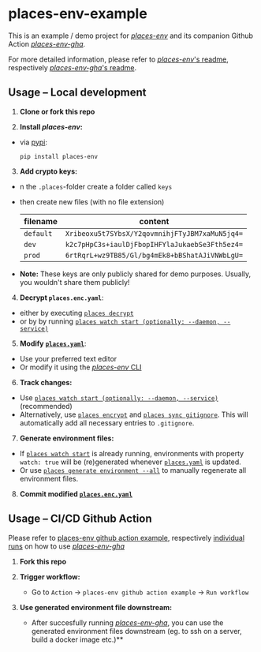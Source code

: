# places-env-example

This is an example / demo project for [_places-env_](https://github.com/marckrenn/places-env) and its companion Github Action [_places-env-gha_](https://github.com/marckrenn/places-env-gha).

For more detailed information, please refer to [_places-env_'s readme](https://github.com/marckrenn/places-env/tree/main?tab=readme-ov-file), respectively [_places-env-gha_'s readme](https://github.com/marckrenn/places-env-gha/tree/main?tab=readme-ov-file).

## Usage – Local development

1. **Clone or fork this repo**

2. **Install _places-env_:**

- via [pypi](https://pypi.org/project/places-env/):

    `pip install places-env`

3. **Add crypto keys:**

- n the `.places`-folder create a folder called `keys`
- then create new files (with no file extension)

    | filename | content |
    |----------|---------|
    | `default` | `Xribeoxu5t7SYbsX/Y2qovmnihjFTyJBM7xaMuN5jq4=` |
    | `dev` | `k2c7pHpC3s+iaulDjFbopIHFYlaJukaebSe3Fth5ez4=` |
    | `prod` | `6rtRqrL+wz9TB85/Gl/bg4mEk8+bBShatAJiVNWbLgU=` |

- **Note:** These keys are only publicly shared for demo purposes. Usually, you wouldn't share them publicly!

4. **Decrypt `places.enc.yaml`**:

- either by executing [`places decrypt`](https://github.com/marckrenn/places-env/tree/main?tab=readme-ov-file#decrypt)
- or by by running [`places watch start (optionally: --daemon, --service)`](https://github.com/marckrenn/places-env/tree/main?tab=readme-ov-file#watch-start)

5. **Modify [`places.yaml`](https://github.com/marckrenn/places-env/tree/main?tab=readme-ov-file#placesyaml)**:
  - Use your preferred text editor  
  - Or modify it using the [_places-env_ CLI](https://github.com/marckrenn/places-env/tree/main?tab=readme-ov-file#places-cli-documentation)

6. **Track changes:**
  - Use [`places watch start (optionally: --daemon, --service)`](https://github.com/marckrenn/places-env/tree/main?tab=readme-ov-file#watch-start) (recommended)  
  - Alternatively, use [`places encrypt`](#encrypt) and [`places sync gitignore`](#sync-gitignore). This will automatically add all necessary entries to `.gitignore`.

7. **Generate environment files:**
  - If [`places watch start`](https://github.com/marckrenn/places-env/tree/main?tab=readme-ov-file#watch-start) is already running, environments with property `watch: true` will be (re)generated whenever [`places.yaml`](https://github.com/marckrenn/places-env/tree/main?tab=readme-ov-file#placesyaml) is updated.  
  - Or use [`places generate environment --all`](https://github.com/marckrenn/places-env/tree/main?tab=readme-ov-file#generate-environment) to manually regenerate all environment files.

8. **Commit modified [`places.enc.yaml`](#placesencyaml)**

## Usage – CI/CD Github Action

Please refer to [places-env github action example](.github/workflows/places-env.yaml), respectively [individual runs](https://github.com/marckrenn/places-env-example/actions/workflows/places-env.yaml) on how to use [_places-env-gha_](https://github.com/marckrenn/places-env-gha)

1. **Fork this repo**

2. **Trigger workflow:**
    - Go to `Action` → `places-env github action example` → `Run workflow`

3. **Use generated environment file downstream:**
    - After succesfully running [_places-env-gha_](https://github.com/marckrenn/places-env-gha), you can use the generated environment files downstream (eg. to ssh on a server, build a docker image etc.)**